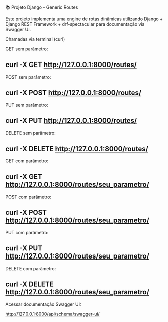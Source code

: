 📚 Projeto Django - Generic Routes

Este projeto implementa uma engine de rotas dinâmicas utilizando Django + Django REST Framework + drf-spectacular para documentação via Swagger UI.

Chamadas via terminal (curl)

GET sem parâmetro:

curl -X GET http://127.0.0.1:8000/routes/
--

POST sem parâmetro:

curl -X POST http://127.0.0.1:8000/routes/
--

PUT sem parâmetro:

curl -X PUT http://127.0.0.1:8000/routes/
--

DELETE sem parâmetro:

curl -X DELETE http://127.0.0.1:8000/routes/
--

GET com parâmetro:

curl -X GET http://127.0.0.1:8000/routes/seu_parametro/
--

POST com parâmetro:

curl -X POST http://127.0.0.1:8000/routes/seu_parametro/
--

PUT com parâmetro:

curl -X PUT http://127.0.0.1:8000/routes/seu_parametro/
--

DELETE com parâmetro:

curl -X DELETE http://127.0.0.1:8000/routes/seu_parametro/
--

Acessar documentação Swagger UI:

http://127.0.0.1:8000/api/schema/swagger-ui/
